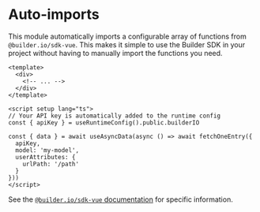 # Auto-imports

This module automatically imports a configurable array of functions from `@builder.io/sdk-vue`. This makes it simple
to use the Builder SDK in your project without having to manually import the functions you need.

```vue
<template>
  <div>
    <!-- ... -->
  </div>
</template>

<script setup lang="ts">
// Your API key is automatically added to the runtime config
const { apiKey } = useRuntimeConfig().public.builderIO

const { data } = await useAsyncData(async () => await fetchOneEntry({
  apiKey,
  model: 'my-model',
  userAttributes: {
    urlPath: '/path'
  }
}))
</script>
```

See the [`@builder.io/sdk-vue` documentation](https://www.builder.io/c/docs/sdks) for specific information.
